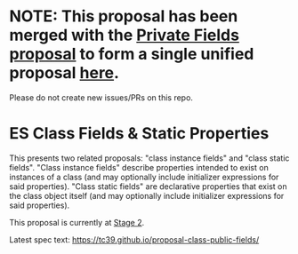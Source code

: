# NOTE: This proposal has been merged with the [Private Fields proposal](https://github.com/tc39/proposal-private-fields) to form a single unified proposal [here](https://github.com/tc39/proposal-class-fields).

Please do not create new issues/PRs on this repo.

# ES Class Fields & Static Properties

This presents two related proposals: "class instance fields" and "class static fields". "Class instance fields" describe properties intended to exist on instances of a class (and may optionally include initializer expressions for said properties). "Class static fields" are declarative properties that exist on the class object itself (and may optionally include initializer expressions for said properties).

This proposal is currently at [Stage 2](https://github.com/tc39/proposals).

Latest spec text: https://tc39.github.io/proposal-class-public-fields/
